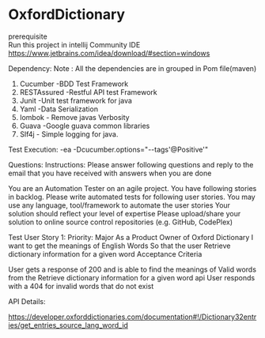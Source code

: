 # OxfordDictionary


prerequisite  
  Run this project in intellij Community IDE
  https://www.jetbrains.com/idea/download/#section=windows
  
  Dependency:
  Note : All the dependencies are in grouped in Pom file(maven)
   1. Cucumber    -BDD Test Framework
   2. RESTAssured -Restful API test Framework
   3. Junit -Unit test framework for java
   4. Yaml -Data Serialization
   5. lombok - Remove javas Verbosity
   6. Guava -Google guava common libraries
   7. Slf4j - Simple logging for java.
   
Test Execution:
  -ea
  -Dcucumber.options="--tags'@Positive'"
  

Questions: 
Instructions:
Please answer following questions and reply to the email that you have received with answers when you are done

You are an Automation Tester on an agile project. You have following stories in backlog. Please write automated tests for following user stories.
You may use any language, tool/framework to automate the user stories
Your solution should reflect your level of expertise
Please upload/share your solution to online source control repositories (e.g. GitHub, CodePlex)

Test User Story 1: 
Priority: Major
As a Product Owner of Oxford Dictionary
I want to get the meanings of English Words 
So that the user Retrieve dictionary information for a given word
Acceptance Criteria

User gets a response of 200 and is able to find the meanings of Valid words from the Retrieve dictionary information for a given word api
User responds with a 404 for invalid words that do not exist

API Details: 

https://developer.oxforddictionaries.com/documentation#!/Dictionary32entries/get_entries_source_lang_word_id


  
